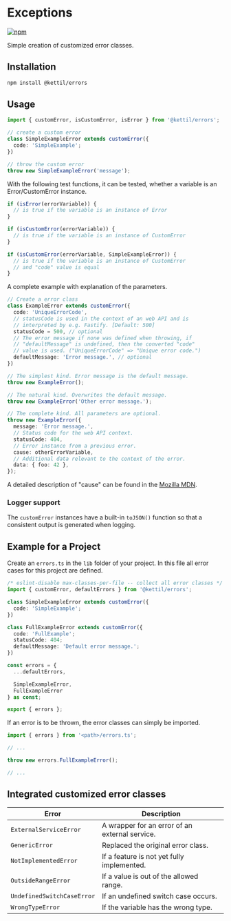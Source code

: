 # Exceptions

[![npm](https://img.shields.io/npm/v/@kettil/errors)](https://www.npmjs.com/package/@kettil/errors)

Simple creation of customized error classes.

## Installation

```bash
npm install @kettil/errors
```

## Usage

```typescript
import { customError, isCustomError, isError } from '@kettil/errors';

// create a custom error
class SimpleExampleError extends customError({
  code: 'SimpleExample';
})

// throw the custom error
throw new SimpleExampleError('message');
```

With the following test functions, it can be tested, whether a variable is an Error/CustomError instance.

```typescript
if (isError(errorVariable)) {
  // is true if the variable is an instance of Error
}

if (isCustomError(errorVariable)) {
  // is true if the variable is an instance of CustomError
}

if (isCustomError(errorVariable, SimpleExampleError)) {
  // is true if the variable is an instance of CustomError
  // and "code" value is equal
}
```

A complete example with explanation of the parameters.

```typescript
// Create a error class
class ExampleError extends customError({
  code: 'UniqueErrorCode',
  // statusCode is used in the context of an web API and is
  // interpreted by e.g. Fastify. [Default: 500]
  statusCode = 500, // optional
  // The error message if none was defined when throwing, if
  // "defaultMessage" is undefined, then the converted "code"
  // value is used. ("UniqueErrorCode" => "Unique error code.")
  defaultMessage: 'Error message.', // optional
})

// The simplest kind. Error message is the default message.
throw new ExampleError();

// The natural kind. Overwrites the default message.
throw new ExampleError('Other error message.');

// The complete kind. All parameters are optional.
throw new ExampleError({
  message: 'Error message.',
  // Status code for the web API context.
  statusCode: 404,
  // Error instance from a previous error.
  cause: otherErrorVariable,
  // Additional data relevant to the context of the error.
  data: { foo: 42 },
});
```

A detailed description of "cause" can be found in the [Mozilla MDN](https://developer.mozilla.org/en-US/docs/Web/JavaScript/Reference/Global_Objects/Error/Error#syntax).

### Logger support

The `customError` instances have a built-in `toJSON()` function so that a consistent output is generated when logging.

## Example for a Project

Create an `errors.ts` in the `lib` folder of your project.
In this file all error cases for this project are defined.

```typescript
/* eslint-disable max-classes-per-file -- collect all error classes */
import { customError, defaultErrors } from '@kettil/errors';

class SimpleExampleError extends customError({
  code: 'SimpleExample';
})

class FullExampleError extends customError({
  code: 'FullExample';
  statusCode: 404;
  defaultMessage: 'Default error message.';
})

const errors = {
  ...defaultErrors,

  SimpleExampleError,
  FullExampleError
} as const;

export { errors };
```

If an error is to be thrown, the error classes can simply be imported.

```typescript
import { errors } from '<path>/errors.ts';

// ...

throw new errors.FullExampleError();

// ...
```

## Integrated customized error classes

| Error                      | Description                                    |
| -------------------------- | ---------------------------------------------- |
| `ExternalServiceError`     | A wrapper for an error of an external service. |
| `GenericError`             | Replaced the original error class.             |
| `NotImplementedError`      | If a feature is not yet fully implemented.     |
| `OutsideRangeError`        | If a value is out of the allowed range.        |
| `UndefinedSwitchCaseError` | If an undefined switch case occurs.            |
| `WrongTypeError`           | If the variable has the wrong type.            |
